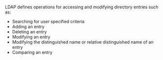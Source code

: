LDAP defines operations for accessing and modifying directory entries such as:

* Searching for user specified criteria
* Adding an entry
* Deleting an entry
* Modifying an entry
* Modifying the distinguished name or relative distinguished name of an entry
* Comparing an entry
